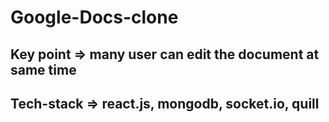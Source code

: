 # Google-Docs-clone
## Key point => many user can edit the document at same time 
## Tech-stack => react.js, mongodb, socket.io, quill
